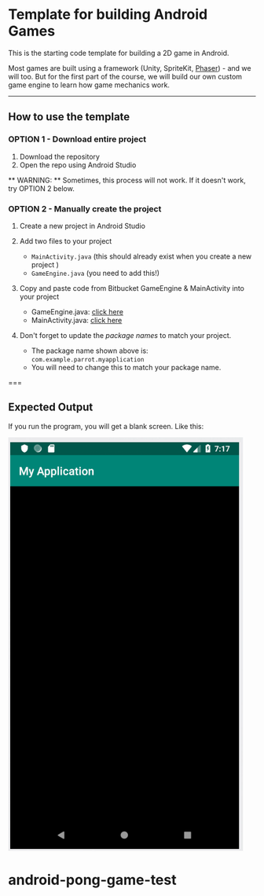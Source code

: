 # Template for building Android Games

This is the starting code template for building a 2D game in Android.

Most games are built using a framework (Unity, SpriteKit, [Phaser](https://phaser.io/)) - and we will too. But for the first part of the course, we will build our own custom game engine to learn how game mechanics work.

---

## How to use the template

### OPTION 1 - Download entire project

1. Download the repository
2. Open the repo using Android Studio


** WARNING: ** Sometimes, this process will not work. If it doesn't work, try OPTION 2 below.


### OPTION 2 - Manually create the project

1. Create a new project in Android Studio

2. Add two files to your project

    - `MainActivity.java` (this should already exist when you create a new project )
	- `GameEngine.java`  (you need to add this!)

3. Copy and paste code from Bitbucket GameEngine & MainActivity into your project

	- GameEngine.java: [click here](https://bitbucket.org/jenelleteaches/androidgametemplate-s19/src/master/app/src/main/java/com/example/parrot/pong1/GameEngine.java)
	- MainActivity.java: [click here](https://bitbucket.org/jenelleteaches/androidgametemplate-s19/src/master/app/src/main/java/com/example/parrot/pong1/MainActivity.java)

4. Don't forget to update the *package names* to match your project.
	
	- The package name shown above is: `com.example.parrot.myapplication`
	- You will need to change this to match your package name.

===

## Expected Output

If you run the program, you will get a blank screen. Like this:

![Expected Output](screenshots/image.png)

# android-pong-game-test
